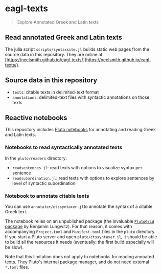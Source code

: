 # eagl-texts


> Explore Annotated Greek and Latin texts



## Read annotated Greek and Latin texts

The julia script `scripts/syntaxsite.jl` builds static web pages from the source data in this repository.  They are online at [https://neelsmith.github.io/eagl-texts/](https://neelsmith.github.io/eagl-texts/).



## Source data in this repository

- `texts`: citable texts in delimited-text format
- `annotations`: delimited-text files with syntactic annotations on those texts



## Reactive notebooks

This repository includes [Pluto notebooks](https://github.com/fonsp/Pluto.jl) for annotating and reading Greek and Latin texts.


### Notebooks to read syntactically annotated texts

In the `pluto/readers` directory:

- `readsentences.jl`: read texts with options to visualize syntax per sentence
- `readsubordination.jl`:  read texts with options to explore sentences by level of syntactic subordination

### Notebook to annotate citable texts

You can use `annotater/ctssyntaxer.jl`to annotate the syntax of a citable Greek text.

The notebook relies on an unpublished package (the invaluable [`PlutoGrid` package](https://github.com/lungben/PlutoGrid.jl) by Benjamin Lungwitz). For that reason, it comes with accompanying `Project.toml` and `Manifest.toml` files in the `pluto` directory.  If you start a Pluto server and open `pluto/ctssyntaxer.jl`, it should be able to build all the resources it needs (eventually: the first build especially will be slow).

Note that this limitation does not apply to notebooks for reading annoated texts. They Pluto's internal package manager, and do not need external `*.toml` files.


